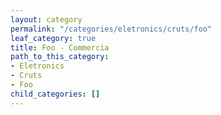 ```yaml
---
layout: category
permalink: "/categories/eletronics/cruts/foo"
leaf_category: true
title: Foo - Commercia
path_to_this_category:
- Eletronics
- Cruts
- Foo
child_categories: []
---
```

